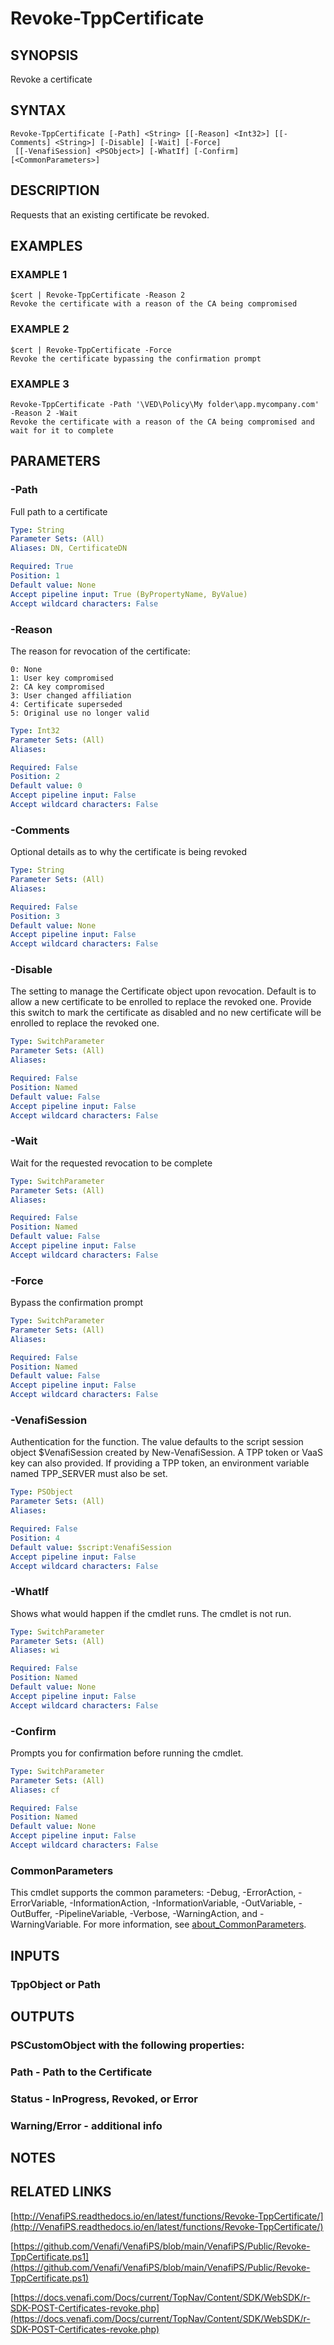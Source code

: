 # Revoke-TppCertificate

## SYNOPSIS
Revoke a certificate

## SYNTAX

```
Revoke-TppCertificate [-Path] <String> [[-Reason] <Int32>] [[-Comments] <String>] [-Disable] [-Wait] [-Force]
 [[-VenafiSession] <PSObject>] [-WhatIf] [-Confirm] [<CommonParameters>]
```

## DESCRIPTION
Requests that an existing certificate be revoked.

## EXAMPLES

### EXAMPLE 1
```
$cert | Revoke-TppCertificate -Reason 2
Revoke the certificate with a reason of the CA being compromised
```

### EXAMPLE 2
```
$cert | Revoke-TppCertificate -Force
Revoke the certificate bypassing the confirmation prompt
```

### EXAMPLE 3
```
Revoke-TppCertificate -Path '\VED\Policy\My folder\app.mycompany.com' -Reason 2 -Wait
Revoke the certificate with a reason of the CA being compromised and wait for it to complete
```

## PARAMETERS

### -Path
Full path to a certificate

```yaml
Type: String
Parameter Sets: (All)
Aliases: DN, CertificateDN

Required: True
Position: 1
Default value: None
Accept pipeline input: True (ByPropertyName, ByValue)
Accept wildcard characters: False
```

### -Reason
The reason for revocation of the certificate:

    0: None
    1: User key compromised
    2: CA key compromised
    3: User changed affiliation
    4: Certificate superseded
    5: Original use no longer valid

```yaml
Type: Int32
Parameter Sets: (All)
Aliases:

Required: False
Position: 2
Default value: 0
Accept pipeline input: False
Accept wildcard characters: False
```

### -Comments
Optional details as to why the certificate is being revoked

```yaml
Type: String
Parameter Sets: (All)
Aliases:

Required: False
Position: 3
Default value: None
Accept pipeline input: False
Accept wildcard characters: False
```

### -Disable
The setting to manage the Certificate object upon revocation.
Default is to allow a new certificate to be enrolled to replace the revoked one.
Provide this switch to mark the certificate as disabled and no new certificate will be enrolled to replace the revoked one.

```yaml
Type: SwitchParameter
Parameter Sets: (All)
Aliases:

Required: False
Position: Named
Default value: False
Accept pipeline input: False
Accept wildcard characters: False
```

### -Wait
Wait for the requested revocation to be complete

```yaml
Type: SwitchParameter
Parameter Sets: (All)
Aliases:

Required: False
Position: Named
Default value: False
Accept pipeline input: False
Accept wildcard characters: False
```

### -Force
Bypass the confirmation prompt

```yaml
Type: SwitchParameter
Parameter Sets: (All)
Aliases:

Required: False
Position: Named
Default value: False
Accept pipeline input: False
Accept wildcard characters: False
```

### -VenafiSession
Authentication for the function.
The value defaults to the script session object $VenafiSession created by New-VenafiSession.
A TPP token or VaaS key can also provided.
If providing a TPP token, an environment variable named TPP_SERVER must also be set.

```yaml
Type: PSObject
Parameter Sets: (All)
Aliases:

Required: False
Position: 4
Default value: $script:VenafiSession
Accept pipeline input: False
Accept wildcard characters: False
```

### -WhatIf
Shows what would happen if the cmdlet runs.
The cmdlet is not run.

```yaml
Type: SwitchParameter
Parameter Sets: (All)
Aliases: wi

Required: False
Position: Named
Default value: None
Accept pipeline input: False
Accept wildcard characters: False
```

### -Confirm
Prompts you for confirmation before running the cmdlet.

```yaml
Type: SwitchParameter
Parameter Sets: (All)
Aliases: cf

Required: False
Position: Named
Default value: None
Accept pipeline input: False
Accept wildcard characters: False
```

### CommonParameters
This cmdlet supports the common parameters: -Debug, -ErrorAction, -ErrorVariable, -InformationAction, -InformationVariable, -OutVariable, -OutBuffer, -PipelineVariable, -Verbose, -WarningAction, and -WarningVariable. For more information, see [about_CommonParameters](http://go.microsoft.com/fwlink/?LinkID=113216).

## INPUTS

### TppObject or Path
## OUTPUTS

### PSCustomObject with the following properties:
###     Path - Path to the Certificate
###     Status - InProgress, Revoked, or Error
###     Warning/Error - additional info
## NOTES

## RELATED LINKS

[http://VenafiPS.readthedocs.io/en/latest/functions/Revoke-TppCertificate/](http://VenafiPS.readthedocs.io/en/latest/functions/Revoke-TppCertificate/)

[https://github.com/Venafi/VenafiPS/blob/main/VenafiPS/Public/Revoke-TppCertificate.ps1](https://github.com/Venafi/VenafiPS/blob/main/VenafiPS/Public/Revoke-TppCertificate.ps1)

[https://docs.venafi.com/Docs/current/TopNav/Content/SDK/WebSDK/r-SDK-POST-Certificates-revoke.php](https://docs.venafi.com/Docs/current/TopNav/Content/SDK/WebSDK/r-SDK-POST-Certificates-revoke.php)

